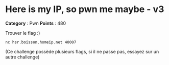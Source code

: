 # Here is my IP, so pwn me maybe - v3

**Category** : Pwn
**Points** : 480

Trouver le flag :)

```nc hsr.boisson.homeip.net 40007```

(Ce challenge possède plusieurs flags, si il ne passe pas, essayez sur un autre challenge)






